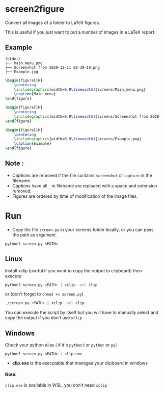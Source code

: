 # screen2figure
Convert all images of a folder to LaTeX figures. 

This is useful if you just want to put a number of images in a LaTeX report.

## Example
```
folder/
├── Main_menu.png
├── Screenshot from 2020-12-11 02-38-19.png
├── Example.jpg

```

```latex
\begin{figure}[H]
    \centering
    \includegraphics[width=0.9\linewidth]{screens/Main_menu.png}
    \caption{Main menu}
\end{figure}

\begin{figure}[H]
    \centering
    \includegraphics[width=0.9\linewidth]{screens/Screenshot from 2020-12-11 02-38-19.png}
\end{figure}

\begin{figure}[H]
    \centering
    \includegraphics[width=0.9\linewidth]{screens/Example.png}
    \caption{Example}
\end{figure}
```

## Note :
* Captions are removed if the file contains `screenshot` or `capture` in the filename.
* Captions have all `_` in filename are replaced with a space and extension removed.
* Figures are ordered by time of modification of the image files.

# Run

* Copy the file `screen.py` in your screens folder locally, or you can pass the path as argument.
```
python3 screen.py <PATH>
```
## Linux
Install xclip (useful if you want to copy the output to clipboard) then execute:
```bash
python3 screen.py <PATH> | xclip -sel clip
```
or (don't forget to `chmod +x screen.py`)
```bash
./screen.py <PATH> | xclip -sel clip
```
You can execute the script by itself but you will have to manually select and copy the output if you don't use `xclip`
## Windows
Check your python alias ( if it's `python3` or `python` or `py`)
```
python3 screen.py <PATH> | clip.exe
```
* **clip.exe** is the executable that manages your clipboard in windows
#### Note:
`clip.exe` is available in WSL, you don't need `xclip`

